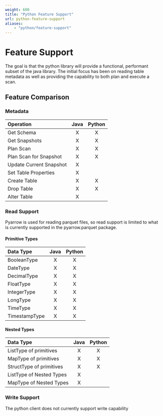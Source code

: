 ```yaml
---
weight: 600
title: "Python Feature Support"
url: python-feature-support
aliases:
    - "python/feature-support"
---
```

<!--
 - Licensed to the Apache Software Foundation (ASF) under one or more
 - contributor license agreements.  See the NOTICE file distributed with
 - this work for additional information regarding copyright ownership.
 - The ASF licenses this file to You under the Apache License, Version 2.0
 - (the "License"); you may not use this file except in compliance with
 - the License.  You may obtain a copy of the License at
 -
 -   http://www.apache.org/licenses/LICENSE-2.0
 -
 - Unless required by applicable law or agreed to in writing, software
 - distributed under the License is distributed on an "AS IS" BASIS,
 - WITHOUT WARRANTIES OR CONDITIONS OF ANY KIND, either express or implied.
 - See the License for the specific language governing permissions and
 - limitations under the License.
 -->

# Feature Support

The goal is that the python library will provide a functional, performant subset of the java library. The initial focus has been on reading table metadata as well as providing the capability to both plan and execute a scan.

## Feature Comparison

### Metadata

| Operation               | Java  | Python |
|:------------------------|:-----:|:------:|
| Get Schema              |    X  |    X   |
| Get Snapshots           |    X  |    X   |
| Plan Scan               |    X  |    X   |
| Plan Scan for Snapshot  |    X  |    X   |
| Update Current Snapshot |    X  |        |
| Set Table Properties    |    X  |        |
| Create Table            |    X  |    X   |
| Drop Table              |    X  |    X   |
| Alter Table             |    X  |        |


### Read Support

Pyarrow is used for reading parquet files, so read support is limited to what is currently supported in the pyarrow.parquet package.

#### Primitive Types


| Data Type               | Java | Python |
|:------------------------|:----:|:------:|
| BooleanType             |   X  |    X   |
| DateType                |   X  |    X   |
| DecimalType             |   X  |    X   |
| FloatType               |   X  |    X   |
| IntegerType             |   X  |    X   |
| LongType                |   X  |    X   |
| TimeType                |   X  |    X   |
| TimestampType           |   X  |    X   |

#### Nested Types

| Data Type               | Java | Python |
|:------------------------|:----:|:------:|
| ListType of primitives  |   X  |    X   |
| MapType of primitives   |   X  |    X   |
| StructType of primitives|   X  |    X   |
| ListType of Nested Types|   X  |        |
| MapType of Nested Types |   X  |        |

### Write Support

The python client does not currently support write capability
